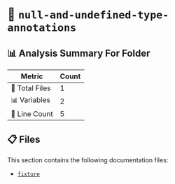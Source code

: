 # 📁 `null-and-undefined-type-annotations`

## 📊 Analysis Summary For Folder

| Metric | Count |
|--------|-------|
| 📁 Total Files | 1 |
| 📊 Variables | 2 |
| 🔢 Line Count | 5 |


## 📋 Files

This section contains the following documentation files:

- [`fixture`](./fixture.md)